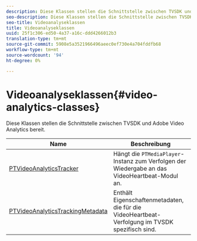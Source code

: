 ```yaml
---
description: Diese Klassen stellen die Schnittstelle zwischen TVSDK und Adobe Video Analytics bereit.
seo-description: Diese Klassen stellen die Schnittstelle zwischen TVSDK und Adobe Video Analytics bereit.
seo-title: Videoanalyseklassen
title: Videoanalyseklassen
uuid: 25f1c306-ed50-4a37-a16c-ddd4266012b3
translation-type: tm+mt
source-git-commit: 5908e5a3521966496aeec0ef730e4a704fddfb68
workflow-type: tm+mt
source-wordcount: '94'
ht-degree: 0%

---
```



# Videoanalyseklassen{#video-analytics-classes}

Diese Klassen stellen die Schnittstelle zwischen TVSDK und Adobe Video Analytics bereit.

| Name | Beschreibung |
|---|---|
| [PTVideoAnalyticsTracker](https://help.adobe.com/en_US/primetime/api/psdk/vhl_tvsdk_ios/Classes/PTVideoAnalyticsTracker.html) | Hängt die `PTMediaPlayer`-Instanz zum Verfolgen der Wiedergabe an das VideoHeartbeat-Modul an. |
| [PTVideoAnalyticsTrackingMetadata](https://help.adobe.com/en_US/primetime/api/psdk/vhl_tvsdk_ios/Classes/PTVideoAnalyticsTrackingMetadata.html) | Enthält Eigenschaftenmetadaten, die für die VideoHeartbeat-Verfolgung im TVSDK spezifisch sind. |